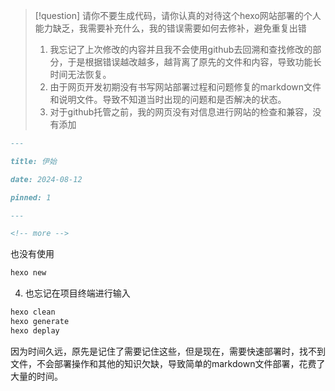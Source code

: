 >[!question]
>请你不要生成代码，请你认真的对待这个hexo网站部署的个人能力缺乏，我需要补充什么，我的错误需要如何去修补，避免重复出错
>
>1. 我忘记了上次修改的内容并且我不会使用github去回溯和查找修改的部分，于是根据错误越改越多，越背离了原先的文件和内容，导致功能长时间无法恢复。
>2. 由于网页开发初期没有书写网站部署过程和问题修复的markdown文件和说明文件。导致不知道当时出现的问题和是否解决的状态。
>3. 对于github托管之前，我的网页没有对信息进行网站的检查和兼容，没有添加

```markdown
---

title: 伊始

date: 2024-08-12

pinned: 1

---
```

```markdown
<!-- more -->
```

也没有使用

```bash
hexo new
```



4. 也忘记在项目终端进行输入

```bash
hexo clean
hexo generate
hexo deplay
```


因为时间久远，原先是记住了需要记住这些，但是现在，需要快速部署时，找不到文件，不会部署操作和其他的知识欠缺，导致简单的markdown文件部署，花费了大量的时间。